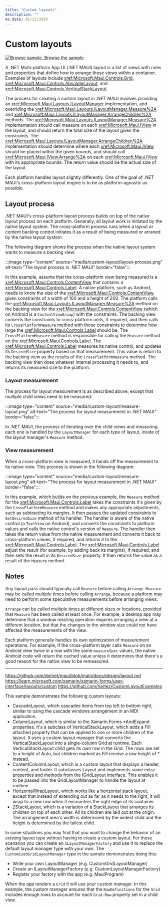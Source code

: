 ```yaml
---
title: "Custom layouts"
description: ""
ms.date: 01/22/2024
---
```


# Custom layouts

[![Browse sample.](~/media/code-sample.png) Browse the sample](/samples/dotnet/maui-samples/userinterface-customlayouts/)

A .NET Multi-platform App UI (.NET MAUI) layout is a list of views with rules and properties that define how to arrange those views within a container. Examples of layouts include <xref:Microsoft.Maui.Controls.Grid>, <xref:Microsoft.Maui.Controls.AbsoluteLayout>, and <xref:Microsoft.Maui.Controls.VerticalStackLayout>.

The process for creating a custom layout in .NET MAUI involves providing an <xref:Microsoft.Maui.Layouts.ILayoutManager> implementation, and overriding the <xref:Microsoft.Maui.Layouts.ILayoutManager.Measure%2A> and <xref:Microsoft.Maui.Layouts.ILayoutManager.ArrangeChildren%2A> methods. The <xref:Microsoft.Maui.Layouts.ILayoutManager.Measure%2A> implementation should call measure on each <xref:Microsoft.Maui.IView> in the layout, and should return the total size of the layout given the constraints. The <xref:Microsoft.Maui.Layouts.ILayoutManager.ArrangeChildren%2A> implementation should determine where each <xref:Microsoft.Maui.IView> should be placed within the given bounds, and should call <xref:Microsoft.Maui.IView.Arrange%2A> on each <xref:Microsoft.Maui.IView> with its appropriate bounds. The return value should be the actual size of the layout.

Each platform handles layout slightly differently. One of the goal of .NET MAUI's cross-platform layout engine is to be as platform-agnostic as possible.

## Layout process

.NET MAUI's cross-platform layout process builds on top of the native layout process on each platform. Generally, all layout work is initiated by the native layout system. The cross-platform process runs when a layout or content backing control initiates it as a result of being measured or arraned by the native layout system.

The following diagram shows the process when the native layout system wants to measure a backing view:

:::image type="content" source="media/custom-layout/layout-process.png" alt-text="The layout process in .NET MAUI" border="false":::

<!-- ```mermaid
sequenceDiagram
    participant P as Platform
    participant BV as Backing view
    participant XV as Cross-platform view
    P->>BV: Measure
    BV->>XV: Cross-platform Measure
    Note over XV: Update DesiredSize
    XV->>BV: DesiredSize
    Note over BV: Internal processing
    BV->>P: Size
``` -->

In this example, assume that the cross-platform view being measured is a <xref:Microsoft.Maui.Controls.ContentView> that contains a <xref:Microsoft.Maui.Controls.Label>. A native platform, such as Android, needs to know the size of the <xref:Microsoft.Maui.Controls.ContentView>, given constraints of a width of 100 and a height of 200. The platform calls the <xref:Microsoft.Maui.Layouts.ILayoutManager.Measure%2A> method on the backing view for the <xref:Microsoft.Maui.Controls.ContentView> (which on Android is a `ContentViewGroup`) with the constraints. The backing view converts the constraints to cross-platform units, if required, and then calls its `CrossPlatformMeasure` method with those constraints to determine how large the <xref:Microsoft.Maui.Controls.Label> should be. The `CrossPlatformMeasure` method is responsible for calling the `Measure` method on the <xref:Microsoft.Maui.Controls.Label>. The <xref:Microsoft.Maui.Controls.Label> measures its native control, and updates its `DesiredSize` property based on that measurement. This value is return to the backing view as the results of the `CrossPlatformMeasure` method. The backing view then does whatever internal processing it needs to, and returns its measured size to the platform.

### Layout measurement

The process for layout measurement is as described above, except that multiple child views need to be measured:

:::image type="content" source="media/custom-layout/measure-layout.png" alt-text="The process for layout measurement in .NET MAUI" border="false":::

<!-- ```mermaid
sequenceDiagram
    participant P as Platform
    participant BV as Layout backing view
    participant XV as Cross-platform layout
    participant C as Child view
    P->>BV: Measure
    BV->>XV: Cross-Platform Measure
    loop Each child
        XV->>C: Measure
        C->>XV: DesiredSize
    end
    Note over XV: Update DesiredSize
    XV->>BV: DesiredSize
    Note over BV: Internal processing
    BV->>P: Size
``` -->

In .NET MAUI, the process of iterating over the child views and measuring each one is handled by the `LayoutManager` for each type of layout, inside of the layout manager's `Measure` method.

### View measurement

When a cross-platform view is measured, it hands off the measurement to its native view. This process is shown in the following diagram:

:::image type="content" source="media/custom-layout/measure-layout.png" alt-text="The process for layout measurement in .NET MAUI" border="false":::

<!-- ```mermaid
sequenceDiagram
	participant V as View
	participant H as Handler
	participant NV as Native view
	Note over V: Adjust for margins
	V->>H: GetDesiredSize
	Note over H: Convert to native
	H->>NV: Measure
	NV->>H: Size
	Note over H: Convert to cross-platform
	H->>V: Size
	Note over V: Adjust for margins, record DesiredSize
``` -->

In this example, which builds on the previous example, the `Measure` method for the <xref:Microsoft.Maui.Controls.Label> takes the constraints it's given by the `CrossPlatformMeasure` method and makes any appropriate adjustments, such as subtracting its margins. It then passes the updated constraints to `GetDesiredSize` method of its handler. The handler is aware of the native control (a `TextView` on Android), and converts the constraints to platform values and calls the native control's version of `Measure`. The handler then takes the return value from the native measurement and converts it back to cross-platform values, if required, and returns it to the <xref:Microsoft.Maui.Controls.Label>. The <xref:Microsoft.Maui.Controls.Label> adjust the result (for example, by adding back its margins), if required, and then sets the result in its `DesiredSize` property. It then returns the value as a result of the `Measure` method.

## Notes

Any layout pass should typically call `Measure` before calling `Arrange`. `Measure` may be called multiple times before calling `Arrange`, because a platform may need to perform some speculative measurements before arranging views.

`Arrange` can be called multiple times at different sizes or locations, provided that `Measure` has been called at least once. For example, a desktop app may determine that a window resizing operation requires arranging a view at a different location, but that the changes to the window size could not have affected the measurements of the view.

Each platform generally handles its own optimization of measurement operations. For example, if the cross-platform layer calls `Measure` on an Android view twice in a row with the same `measureSpec` values, the native Android code will return the cached value unless it determines that there's a good reason for the native view to be remeasured.


---

https://github.com/dotnet/maui/blob/main/docs/design/layout.md
https://learn.microsoft.com/xamarin/xamarin-forms/user-interface/layouts/custom
https://github.com/hartez/CustomLayoutExamples

This sample demonstrates the following custom layouts:

- CascadeLayout, which cascades items from top left to bottom right, similar to using the cascade windows arrangement in an MDI application.
- ColumnLayout, which is similar to the Xamarin.Forms *AndExpand properties. It's a subclass of VerticalStackLayout, which adds a Fill attached property that can be applied to one or more children of the layout. It uses a custom layout manager that converts the VerticalStackLayout into a single-column Grid at runtime. Each VerticalStackLayout child gets its own row in the Grid. The rows are set to a height of Auto, but children marked as Fill receive a row height of * instead.
- ContentColumnLayout, which is a custom layout that displays a header, content, and footer. It subclasses Layout and implements some extra properties and methods from the IGridLayout interface. This enables it to be passed into the GridLayoutManager to handle the layout at runtime.
- HorizontalWrapLayout, which works like a horizontal stack layout, except that instead of extending out as far as it needs to the right, it will wrap to a new row when it encounters the right edge of its container.
- ZStackLayout, which is a variation of a StackLayout that arranges its children on top of each other. All its children are laid out at the origin. The arrangement area's width is determined by the widest child and the height is determined by the tallest child.

In some situations you may find that you want to change the behavior of an existing layout type without having to create a custom layout. For those scenarios you can create an `ILayoutManagerFactory` and use it to replace the default layout manager type with your own. The `CustomizedGridLayoutManager` type in the sample demonstrates doing this:

- Write your own LayoutManager (e.g. CustomGridLayoutManager)
- Create an ILayoutManagerFactory (e.g. CustomLayoutManagerFactory)
- Register your factory with the app (e.g. MauiProgram)

When the app renders a `Grid` it will use your custom manager. In this example, the custom manager ensures that the `RowDefinitions` for the `Grid` includes enough rows to account for each `Grid.Row` property set in a child view.
